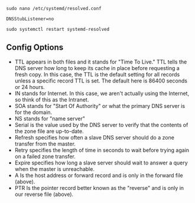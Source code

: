 
`sudo nano /etc/systemd/resolved.conf`

`DNSStubListener=no`

`sudo systemctl restart systemd-resolved`

## Config Options

- TTL appears in both files and it stands for "Time To Live." TTL tells the DNS server how long to keep its cache in place before requesting a fresh copy. In this case, the TTL is the default setting for all records unless a specific record TTL is set. The default here is 86400 seconds or 24 hours.
- IN stands for Internet. In this case, we aren't actually using the Internet, so think of this as the Intranet.
- SOA stands for "Start Of Authority" or what the primary DNS server is for the domain.
- NS stands for "name server"
- Serial is the value used by the DNS server to verify that the contents of the zone file are up-to-date.
- Refresh specifies how often a slave DNS server should do a zone transfer from the master.
- Retry specifies the length of time in seconds to wait before trying again on a failed zone transfer.
- Expire specifies how long a slave server should wait to answer a query when the master is unreachable.
- A Is the host address or forward record and is only in the forward file (above).
- PTR Is the pointer record better known as the "reverse" and is only in our reverse file (above).